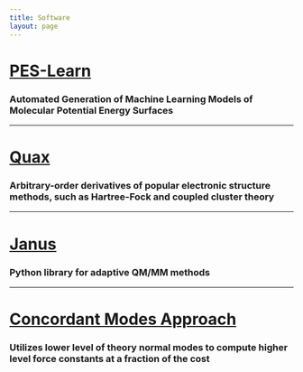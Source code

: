 ```yaml
---
title: Software
layout: page
---
```


# [PES-Learn](https://github.com/CCQC/PES-Learn)
### Automated Generation of Machine Learning Models of Molecular Potential Energy Surfaces

- - -

# [Quax](https://github.com/CCQC/Quax)
### Arbitrary-order derivatives of popular electronic structure methods, such as Hartree-Fock and coupled cluster theory

- - -

# [Janus](https://github.com/CCQC/janus)
### Python library for adaptive QM/MM methods

- - -

# [Concordant Modes Approach](https://github.com/CCQC/ConcordantModes)
### Utilizes lower level of theory normal modes to compute higher level force constants at a fraction of the cost

